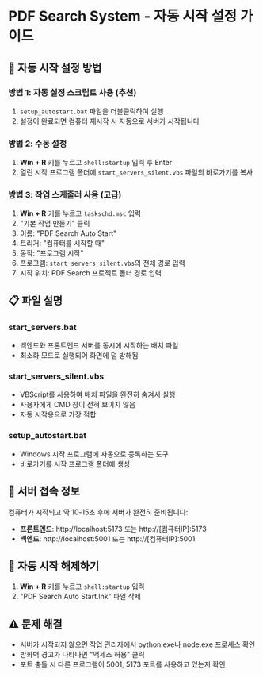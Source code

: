 # PDF Search System - 자동 시작 설정 가이드

## 🚀 자동 시작 설정 방법

### 방법 1: 자동 설정 스크립트 사용 (추천)
1. `setup_autostart.bat` 파일을 더블클릭하여 실행
2. 설정이 완료되면 컴퓨터 재시작 시 자동으로 서버가 시작됩니다

### 방법 2: 수동 설정
1. **Win + R** 키를 누르고 `shell:startup` 입력 후 Enter
2. 열린 시작 프로그램 폴더에 `start_servers_silent.vbs` 파일의 바로가기를 복사

### 방법 3: 작업 스케줄러 사용 (고급)
1. **Win + R** 키를 누르고 `taskschd.msc` 입력
2. "기본 작업 만들기" 클릭
3. 이름: "PDF Search Auto Start"
4. 트리거: "컴퓨터를 시작할 때"
5. 동작: "프로그램 시작"
6. 프로그램: `start_servers_silent.vbs`의 전체 경로 입력
7. 시작 위치: PDF Search 프로젝트 폴더 경로 입력

## 📋 파일 설명

### start_servers.bat
- 백엔드와 프론트엔드 서버를 동시에 시작하는 배치 파일
- 최소화 모드로 실행되어 화면에 덜 방해됨

### start_servers_silent.vbs
- VBScript를 사용하여 배치 파일을 완전히 숨겨서 실행
- 사용자에게 CMD 창이 전혀 보이지 않음
- 자동 시작용으로 가장 적합

### setup_autostart.bat
- Windows 시작 프로그램에 자동으로 등록하는 도구
- 바로가기를 시작 프로그램 폴더에 생성

## 🔧 서버 접속 정보

컴퓨터가 시작되고 약 10-15초 후에 서버가 완전히 준비됩니다:

- **프론트엔드**: http://localhost:5173 또는 http://[컴퓨터IP]:5173
- **백엔드**: http://localhost:5001 또는 http://[컴퓨터IP]:5001

## 🛑 자동 시작 해제하기

1. **Win + R** 키를 누르고 `shell:startup` 입력
2. "PDF Search Auto Start.lnk" 파일 삭제

## ⚠️ 문제 해결

- 서버가 시작되지 않으면 작업 관리자에서 python.exe나 node.exe 프로세스 확인
- 방화벽 경고가 나타나면 "액세스 허용" 클릭
- 포트 충돌 시 다른 프로그램이 5001, 5173 포트를 사용하고 있는지 확인